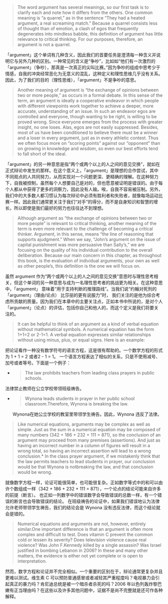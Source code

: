 > The word argument has several meanings, so our first task is to clarify each and note how it differs from the others. One common meaning is “a quarrel,” as in the sentence “They had a heated argument, a real screaming match.” Because a quarrel consists less of thought than of emotion, a clash of egos that frequently degenerates into mindless babble, this definition of argument has little relevance to critical thinking. For our purposes, therefore, an argument is not a quarrel.

「argument」这个单词有几种含义，因此我们的首要任务是澄清每一种含义并说明它与另外几种的区别。一种常见的含义是“争吵”，比如如“他们有一次激烈的「argument」（争吵），那真是一次真正的尖叫比赛。”因为争吵的组成中思考少于情感，自我的冲突经常恶化为无意义的混乱，这种定义和理性思维几乎没有关系。因此，为了我们的目的（理性思维），「argument」不是争吵的意思。

> Another meaning of argument is “the exchange of opinions between two or more people,” as occurs in a formal debate. In this sense of the term, an argument is ideally a cooperative endeavor in which people with different viewpoints work together to achieve a deeper, more accurate, understanding of an issue. In such an endeavor egos are controlled and everyone, though wanting to be right, is willing to be proved wrong. Since everyone emerges from the process with greater insight, no one loses. Alas, egos are not easily suppressed. Besides, most of us have been conditioned to believe there must be a winner and a loser in every argument, just as in every athletic contest. Thus we often focus more on “scoring points” against our “opponent” than on growing in knowledge and wisdom, so even our best efforts tend to fall short of the ideal.

「argument」的另一种意思是指“两个或两个以上的人之间的意见交换”，就如在正式辩论中发生的那样。在这个意义上，「argument」是理想的合作尝试，其中不同观点的人共同努力，从而实现对一个问题更深、更精确的理解。在这种努力下，自我被控制，虽然每个人想要自己是对的，但也愿意被证明是错误的。由于每个人都从中获得了更多的洞察力，因此没有人输。唉，自我不容易被压制。另外，我们中的大多数人都习惯认为每次辩论中必须有胜利者和失败者，就像每场运动比赛一样。因此我们通常更关注于我们“对手”的得分，而不是自身知识和智慧的增长，所以即使是我们最好的努力也往往达不到理想。

> Although argument as “the exchange of opinions between two or more people” is relevant to critical thinking, another meaning of the term is even more relevant to the challenge of becoming a critical thinker. Argument, in this sense, means “the line of reasoning that supports ajudgment.” When we say, “John’s argument on the issue of capital punishment was more persuasive than Sally’s,” we are focusing on the quality of his individual contribution to the overall deliberation. Because our main concern in this chapter, as throughout this book, is the evaluation of individual arguments, your own as well as other people’s, this definition is the one we will focus on.

虽然 argument 作为“两个或两个以上的人之间的意见交换”意思时与理性思考相关，但这个单词的另一种意思与成为一名理性思考者的挑战更为相关。在这种意思中，「argument」 意味着“用于支持判断的推理路线”。当我们说“约翰对死刑的 「argument」（理由/论点） 比莎丽的更有说服力”时， 我们关注的是他为综合考虑所贡献的质量。因为我们在本章中的主要关注点，正如本书中所说的，是对个人「argument」（论点）的评估，包括你自己和他人的，而这个定义是我们将要关注的。

> It can be helpful to think of an argument as a kind of verbal equation without mathematical symbols. A numerical equation has the form 1+1=2 or 2-1=1. A verbal equation expresses similar relationships without using minus, plus, or equal signs. Here is an example:

把论证看作一种没有数学符号的语言方程，这是很有帮助的。一个数学方程的形式为 1 + 1 = 2 或者2 - 1 = 1。 一个语言方程表达了相似的关系，只是不使用减号、加号或者等号。下面是一个例子：

* > ​The law prohibits teachers from leading class prayers in public schools.

法律禁止教师在公立学校带领班级祷告。

* > Wynona leads students in prayer in her public school classroom.Therefore, Wynona is breaking the law.

  Wynona在她公立学校的教室里带领学生祷告。因此，Wynona 违反了法律。

> Like numerical equations, arguments may be complex as well as simple. Just as the sum in a numerical equation may be composed of many numbers \(342 + 186 + 232 + 111 = 871\), so the conclusion of an argument may proceed from many premises \(assertions\). And just as having an incorrect number in a column of figures will result in a wrong total, so having an incorrect assertion will lead to a wrong conclusion.\* In the class prayer argument, if we mistakenly think that the law permits teachers to lead students in prayer, our conclusion would be that Wynona is notbreaking the law, and that conclusion would be wrong.

就像数字方程一样，论证可能很简单，也可能很复杂。正如数字等式中的和可以由许个数组成一样（342 + 186 + 232 + 111 = 871），一个论点的结论可能来自许多的前提（断言）。 也正如一列数字中的错误数字会导致错误的总数一样，有一个错误的断言也会导致错误的结论。 在班级祷告的论证中，如果我们错误地认为法律允许老师带领学生祷告，我们的结论会是 Wynona 没有违反法律，而这个结论就会是错的。

> Numerical equations and arguments are not, however, entirely similar.One important difference is that an argument is often more complex and difficult to test. Does vitamin C prevent the common cold or lessen its severity? Does television violence cause real violence? Was John F.Kennedy killed by a single assassin? Was Israel justified in bombing Lebanon in 2006? In these and many other matters, the evidence is either not yet complete or is open to interpretation.

然而，数字方程和论证并不完全相似。一个重要的区别在于，辩论通常更复杂并且更难以测试。维生素 C 可以预防普通感冒或者减轻其严重程度吗？电视暴力会引起真正的暴力吗？肯尼迪总统是被一个暗杀者杀死的吗？2006 年以色列轰炸黎巴嫩有正当理由吗？在这些以及许多其他问题中，证据不是尚不完整就是还可作各种解释。

